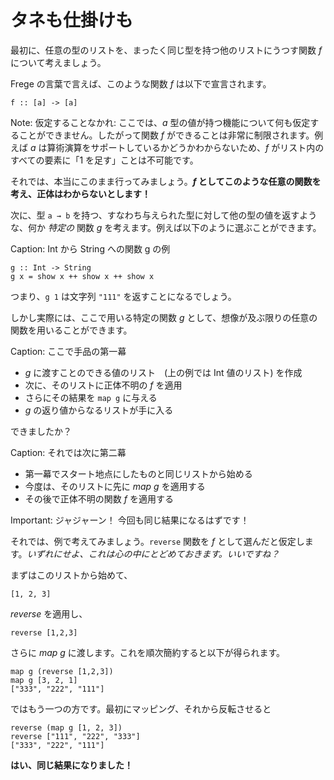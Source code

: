 # タネも仕掛けも

最初に、任意の型のリストを、まったく同じ型を持つ他のリストにうつす関数 _f_ について考えましょう。

Frege の言葉で言えば、このような関数 _f_ は以下で宣言されます。

```
f :: [a] -> [a]
```

Note: 仮定することなかれ: ここでは、_a_ 型の値が持つ機能について何も仮定することができません。したがって関数 _f_ ができることは非常に制限されます。例えば _a_ は算術演算をサポートしているかどうかわからないため、_f_ がリスト内のすべての要素に「1 を足す」ことは不可能です。

それでは、本当にこのまま行ってみましょう。**_f_ としてこのような任意の関数を考え、正体はわからないとします！**

次に、型 `a → b` を持つ、すなわち与えられた型に対して他の型の値を返すような、何か _特定の_ 関数 _g_ を考えます。例えば以下のように選ぶことができます。

Caption: Int から String への関数 g の例

```
g :: Int -> String
g x = show x ++ show x ++ show x
```

つまり、`g 1` は文字列 `"111"` を返すことになるでしょう。

しかし実際には、ここで用いる特定の関数 _g_ として、想像が及ぶ限りの任意の関数を用いることができます。

Caption: ここで手品の第一幕

* _g_ に渡すことのできる値のリスト　(上の例では Int 値のリスト) を作成
* 次に、そのリストに正体不明の _f_ を適用
* さらにその結果を `map g` に与える
* _g_ の返り値からなるリストが手に入る

できましたか？

Caption: それでは次に第二幕

* 第一幕でスタート地点にしたものと同じリストから始める
* 今度は、そのリストに先に _map g_ を適用する
* その後で正体不明の関数 _f_ を適用する

Important: ジャジャーン！ 今回も同じ結果になるはずです！

それでは、例で考えてみましょう。`reverse` 関数を _f_ として選んだと仮定します。_いずれにせよ、これは心の中にとどめておきます。いいですね？_

まずはこのリストから始めて、

```
[1, 2, 3]
```

_reverse_ を適用し、

```
reverse [1,2,3]
```

さらに _map g_ に渡します。これを順次簡約すると以下が得られます。

```
map g (reverse [1,2,3])
map g [3, 2, 1]
["333", "222", "111"]
```

ではもう一つの方です。最初にマッピング、それから反転させると

```
reverse (map g [1, 2, 3])
reverse ["111", "222", "333"]
["333", "222", "111"]
```

__はい、同じ結果になりました！__
